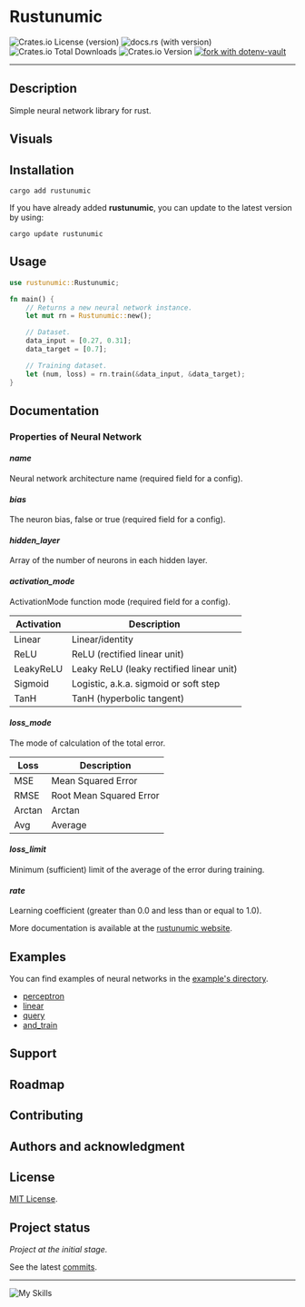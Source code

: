 # Rustunumic

![Crates.io License (version)](https://img.shields.io/crates/l/rustunumic/0.1.0?style=flat)
![docs.rs (with version)](https://img.shields.io/docsrs/rustunumic/0.1.0?style=flat&logo=docs.rs)
![Crates.io Total Downloads](https://img.shields.io/crates/d/rustunumic?style=flat&logo=rust)
![Crates.io Version](https://img.shields.io/crates/v/rustunumic?style=flat&logo=rust&label=rustunumic)
[![fork with dotenv-vault](https://badge.dotenv.org/fork.svg?r=1)](https://vault.dotenv.org/project/vlt_ea1a620a9e0e1bad96488e86eff7a82a82b6eef20c8d40c0ae0bac94029e6191/example)

---

## Description

Simple neural network library for rust.

## Visuals

## Installation

```shell
cargo add rustunumic
```

If you have already added **rustunumic**, you can update to the latest version by using:

```shell
cargo update rustunumic
```

## Usage

```rust
use rustunumic::Rustunumic;

fn main() {
    // Returns a new neural network instance.
    let mut rn = Rustunumic::new();

    // Dataset.
    data_input = [0.27, 0.31];
    data_target = [0.7];

    // Training dataset.
    let (num, loss) = rn.train(&data_input, &data_target);
}
```

## Documentation

### Properties of Neural Network

#### _name_

Neural network architecture name (required field for a config).

#### _bias_

The neuron bias, false or true (required field for a config).

#### _hidden_layer_

Array of the number of neurons in each hidden layer.

#### _activation_mode_

ActivationMode function mode (required field for a config).

| Activation | Description                              |
|------------|------------------------------------------|
| Linear     | Linear/identity                          |
| ReLU       | ReLU (rectified linear unit)             |
| LeakyReLU  | Leaky ReLU (leaky rectified linear unit) |
| Sigmoid    | Logistic, a.k.a. sigmoid or soft step    |
| TanH       | TanH (hyperbolic tangent)                |

#### _loss_mode_

The mode of calculation of the total error.

| Loss   | Description             |
|--------|-------------------------|
| MSE    | Mean Squared Error      |
| RMSE   | Root Mean Squared Error |
| Arctan | Arctan                  |
| Avg    | Average                 |

#### _loss_limit_

Minimum (sufficient) limit of the average of the error during training.

#### _rate_

Learning coefficient (greater than 0.0 and less than or equal to 1.0).

More documentation is available at the [rustunumic website](https://teratron.github.io/rustunumic).

## Examples

You can find examples of neural networks in the [example's directory](examples).

- [perceptron](examples/perceptron)
- [linear](examples/linear)
- [query](examples/query)
- [and_train](examples/and_train)

## Support

## Roadmap

## Contributing

## Authors and acknowledgment

## License

[MIT License](LICENSE).

## Project status

_Project at the initial stage._

See the latest [commits](https://github.com/teratron/rustunumic/commits/master).

---

![My Skills](https://skillicons.dev/icons?i=python,golang,rust,git,github)
